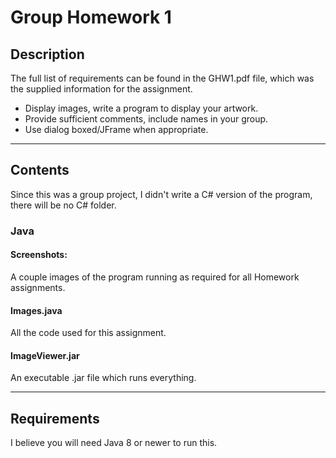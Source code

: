 # Group Homework 1

## Description

The full list of requirements can be found in the GHW1.pdf file, which was the supplied information for the assignment.
* Display images, write a program to display your artwork.
* Provide sufficient comments, include names in your group.
* Use dialog boxed/JFrame when appropriate.

---

## Contents
Since this was a group project, I didn't write a C# version of the program, there will be no C# folder.



### Java
####  Screenshots:
A couple images of the program running as required for all Homework assignments.

#### Images.java
All the code used for this assignment.

#### ImageViewer.jar
An executable .jar file which runs everything.

---

## Requirements

I believe you will need Java 8 or newer to run this.
